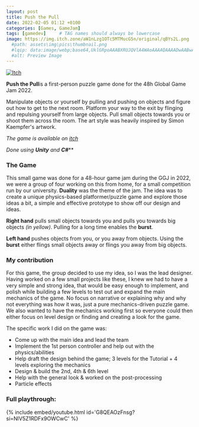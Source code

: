 ```yaml
---
layout: post
title: Push the Pull
date: 2022-02-05 01:12 +0100
categories: [Games, GameJam]
tags: [gamedev]     # TAG names should always be lowercase
image: https://img.itch.zone/aW1nLzg1OTc5MTMucG5n/original/qBYs2L.png
  #path: assets\img\pics\thumbnail.png
  #lqip: data:image/webp;base64,UklGRpoAAABXRUJQVlA4WAoAAAAQAAAADwAABwAAQUxQSDIAAAARL0AmbZurmr57yyIiqE8oiG0bejIYEQTgqiDA9vqnsUSI6H+oAERp2HZ65qP/VIAWAFZQOCBCAAAA8AEAnQEqEAAIAAVAfCWkAALp8sF8rgRgAP7o9FDvMCkMde9PK7euH5M1m6VWoDXf2FkP3BqV0ZYbO6NA/VFIAAAA
  #alt: Preview Image
---
```

[![Itch](https://www.google.com/s2/favicons?domain=https://itch.io&sz=64)](https://bahble.itch.io/push-the-pull)

**Push the Pull**is a first-person puzzle game done for the 48h Global Game Jam 2022. 
<!-- #![Pic](https://img.itch.zone/aW1nLzg1OTc5MTMucG5n/original/qBYs2L.png) -->


Manipulate objects or yourself by pulling and pushing on objects and figure out how to get to the next room. Platform your way to the exit by flinging and repulsing yourself from large objects. Pull small objects towards you or shoot them across the room. The art style was heavily inspired by Simon Kaempfer's artwork.

*The game is available on [itch](https://bahble.itch.io/push-the-pull)*

*Done using **Unity** and **C#*****

### The Game
This small game was done for a 48-hour game jam during the GGJ in 2022, we were a group of four working on this from home, for a small competition run by our university. **Duality** was the theme of the jam. The idea was to create a unique physics-based platformer/puzzle game and explore those ideas a bit, a simple and effective prototype to show off our design and ideas.

**Right hand** pulls small objects towards you and pulls you towards big objects *(in yellow)*. Pulling for a long time enables the **burst**.

**Left hand** pushes objects from you, or you away from objects. Using the **burst** either flings small objects away or flings you away from big objects.

### My contribution 
For this game, the group decided to use my idea, so I was the lead designer.
Having worked on a few small projects like these, I knew we had to have a very simple and strong idea, that would be easy enough to implement, and polish while building a few levels to test out and expand the main mechanics of the game. No focus on narrative or explaining why and why not everything was how it was, just a pure mechanics-driven puzzle game. We also wanted to have the mechanics working first so everyone could then either focus on level design or finding and creating a look for the game.

The specific work I did on the game was:
- Come up with the main idea and lead the team
- Implement the 1st person controller and help out with the physics/abilities
- Help draft the design behind the game; 3 levels for the Tutorial + 4 levels exploring the mechanics
- Design & build the 2nd, 4th & 6th level
- Help with the general look & worked on the post-processing
- Particle effects



### Full playthrough:
{% include embed/youtube.html id='G8QEAOzFnsg?si=NlV5Z1RDFx9OWCwC' %}